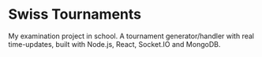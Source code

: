# Swiss Tournaments

My examination project in school. 
A tournament generator/handler with real time-updates, built with Node.js, React, Socket.IO and MongoDB.
